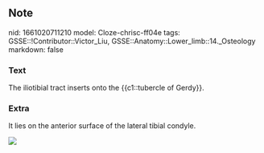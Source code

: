 ## Note
nid: 1661020711210
model: Cloze-chrisc-ff04e
tags: GSSE::!Contributor::Victor_Liu, GSSE::Anatomy::Lower_limb::14._Osteology
markdown: false

### Text
The iliotibial tract inserts onto the {{c1::tubercle of Gerdy}}.

### Extra
It lies on the anterior surface of the lateral tibial condyle.
<div><img src=
"paste-252d1a7f6a21330391fe03faadc7fcc5c86ee968.jpg"></div>
